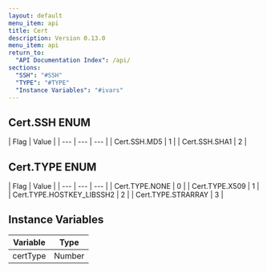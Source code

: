 ```yaml
---
layout: default
menu_item: api
title: Cert
description: Version 0.13.0
menu_item: api
return_to:
  "API Documentation Index": /api/
sections:
  "SSH": "#SSH"
  "TYPE": "#TYPE"
  "Instance Variables": "#ivars"
---
```


## <a name="SSH"></a><span>Cert.</span>SSH <span class="tags"><span class="enum">ENUM</span></span>

| Flag | Value |
| --- | --- | --- |
| <span>Cert.SSH.</span>MD5 | 1 |
| <span>Cert.SSH.</span>SHA1 | 2 |

## <a name="TYPE"></a><span>Cert.</span>TYPE <span class="tags"><span class="enum">ENUM</span></span>

| Flag | Value |
| --- | --- | --- |
| <span>Cert.TYPE.</span>NONE | 0 |
| <span>Cert.TYPE.</span>X509 | 1 |
| <span>Cert.TYPE.</span>HOSTKEY_LIBSSH2 | 2 |
| <span>Cert.TYPE.</span>STRARRAY | 3 |

## <a name="ivars"></a>Instance Variables

| Variable | Type |
| --- | --- |
| <a name="certType"></a>certType | Number |


